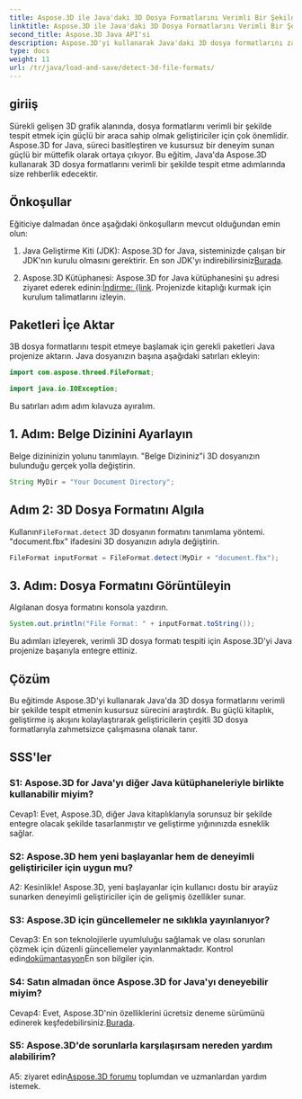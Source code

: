 ```yaml
---
title: Aspose.3D ile Java'daki 3D Dosya Formatlarını Verimli Bir Şekilde Algılayın
linktitle: Aspose.3D ile Java'daki 3D Dosya Formatlarını Verimli Bir Şekilde Algılayın
second_title: Aspose.3D Java API'si
description: Aspose.3D'yi kullanarak Java'daki 3D dosya formatlarını zahmetsizce tespit edin. Bu güçlü kütüphaneyle geliştirme sürecinizi kolaylaştırın.
type: docs
weight: 11
url: /tr/java/load-and-save/detect-3d-file-formats/
---
```

## giriiş

Sürekli gelişen 3D grafik alanında, dosya formatlarını verimli bir şekilde tespit etmek için güçlü bir araca sahip olmak geliştiriciler için çok önemlidir. Aspose.3D for Java, süreci basitleştiren ve kusursuz bir deneyim sunan güçlü bir müttefik olarak ortaya çıkıyor. Bu eğitim, Java'da Aspose.3D kullanarak 3D dosya formatlarını verimli bir şekilde tespit etme adımlarında size rehberlik edecektir.

## Önkoşullar

Eğiticiye dalmadan önce aşağıdaki önkoşulların mevcut olduğundan emin olun:

1. Java Geliştirme Kiti (JDK): Aspose.3D for Java, sisteminizde çalışan bir JDK'nın kurulu olmasını gerektirir. En son JDK'yı indirebilirsiniz[Burada](https://www.oracle.com/java/technologies/javase-downloads.html).

2.  Aspose.3D Kütüphanesi: Aspose.3D for Java kütüphanesini şu adresi ziyaret ederek edinin:[İndirme: {link](https://releases.aspose.com/3d/java/). Projenizde kitaplığı kurmak için kurulum talimatlarını izleyin.

## Paketleri İçe Aktar

3B dosya formatlarını tespit etmeye başlamak için gerekli paketleri Java projenize aktarın. Java dosyanızın başına aşağıdaki satırları ekleyin:

```java
import com.aspose.threed.FileFormat;

import java.io.IOException;
```

Bu satırları adım adım kılavuza ayıralım.

## 1. Adım: Belge Dizinini Ayarlayın

Belge dizininizin yolunu tanımlayın. "Belge Dizininiz"i 3D dosyanızın bulunduğu gerçek yolla değiştirin.

```java
String MyDir = "Your Document Directory";
```

## Adım 2: 3D Dosya Formatını Algıla

 Kullanın`FileFormat.detect` 3D dosyanın formatını tanımlama yöntemi. "document.fbx" ifadesini 3D dosyanızın adıyla değiştirin.

```java
FileFormat inputFormat = FileFormat.detect(MyDir + "document.fbx");
```

## 3. Adım: Dosya Formatını Görüntüleyin

Algılanan dosya formatını konsola yazdırın.

```java
System.out.println("File Format: " + inputFormat.toString());
```

Bu adımları izleyerek, verimli 3D dosya formatı tespiti için Aspose.3D'yi Java projenize başarıyla entegre ettiniz.

## Çözüm

Bu eğitimde Aspose.3D'yi kullanarak Java'da 3D dosya formatlarını verimli bir şekilde tespit etmenin kusursuz sürecini araştırdık. Bu güçlü kitaplık, geliştirme iş akışını kolaylaştırarak geliştiricilerin çeşitli 3D dosya formatlarıyla zahmetsizce çalışmasına olanak tanır.

## SSS'ler

### S1: Aspose.3D for Java'yı diğer Java kütüphaneleriyle birlikte kullanabilir miyim?

Cevap1: Evet, Aspose.3D, diğer Java kitaplıklarıyla sorunsuz bir şekilde entegre olacak şekilde tasarlanmıştır ve geliştirme yığınınızda esneklik sağlar.

### S2: Aspose.3D hem yeni başlayanlar hem de deneyimli geliştiriciler için uygun mu?

A2: Kesinlikle! Aspose.3D, yeni başlayanlar için kullanıcı dostu bir arayüz sunarken deneyimli geliştiriciler için de gelişmiş özellikler sunar.

### S3: Aspose.3D için güncellemeler ne sıklıkla yayınlanıyor?

 Cevap3: En son teknolojilerle uyumluluğu sağlamak ve olası sorunları çözmek için düzenli güncellemeler yayınlanmaktadır. Kontrol edin[dokümantasyon](https://reference.aspose.com/3d/java/)En son bilgiler için.

### S4: Satın almadan önce Aspose.3D for Java'yı deneyebilir miyim?

 Cevap4: Evet, Aspose.3D'nin özelliklerini ücretsiz deneme sürümünü edinerek keşfedebilirsiniz.[Burada](https://releases.aspose.com/).

### S5: Aspose.3D'de sorunlarla karşılaşırsam nereden yardım alabilirim?

A5: ziyaret edin[Aspose.3D forumu](https://forum.aspose.com/c/3d/18) toplumdan ve uzmanlardan yardım istemek.